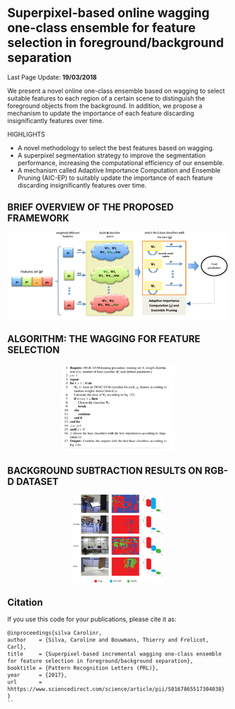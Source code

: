 # Superpixel-based online wagging one-class ensemble for feature selection in foreground/background separation

Last Page Update: **19/03/2018**


We present a novel online one-class ensemble based on wagging  to select suitable features to each region of a certain scene to distinguish the foreground objects from the background. In addition, we propose a mechanism to update the importance of each feature discarding insignificantly features over time. 

HIGHLIGHTS

* A novel methodology to select the best features based on wagging.
* A superpixel segmentation strategy to improve the segmentation performance, increasing the computational efficiency of our ensemble.
* A mechanism called Adaptive Importance Computation and Ensemble Pruning (AIC-EP) to suitably update the importance of each feature discarding insignificantly features over time.

BRIEF OVERVIEW OF THE PROPOSED FRAMEWORK
---------------------------------------------------
<p align="center"><img src="https://raw.githubusercontent.com/carolinepacheco/Superpixel-OWAOC/master/docs/ensemble_proposed2.pdf" border="0" height="200"/></p>

ALGORITHM: THE WAGGING FOR FEATURE SELECTION 
---------------------------------------------------
<p align="center"><img src="https://raw.githubusercontent.com/carolinepacheco/Superpixel-OWAOC/master/docs/algorithm.png" border="0" height="200"/></p>

BACKGROUND SUBTRACTION RESULTS ON RGB-D DATASET​​​​​​​​​​​​​​
---------------------------------------------------
<p align="center"><img src="https://raw.githubusercontent.com/carolinepacheco/Superpixel-OWAOC/master/docs/rgbd_imp_features.pdf" border="0" height="200"/></p>


Citation
--------
If you use this code for your publications, please cite it as:
```
@inproceedings{silva Carolinr,
author    = {Silva, Caroline and Bouwmans, Thierry and Frelicot, Carl},
title     = {Superpixel-based incremental wagging one-class ensemble for feature selection in foreground/background separation},
booktitle = {Pattern Recognition Letters (PRL)},
year      = {2017},
url       = hhttps://www.sciencedirect.com/science/article/pii/S0167865517304038}
}
``
